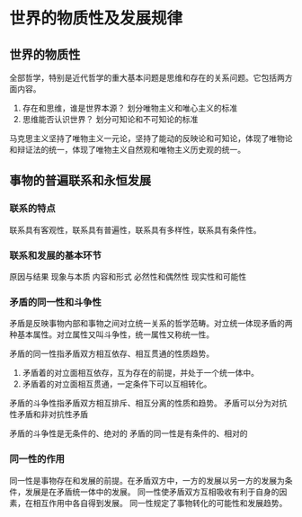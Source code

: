 # 世界的物质性及发展规律
## 世界的物质性
全部哲学，特别是近代哲学的重大基本问题是思维和存在的关系问题。它包括两方面内容。
1. 存在和思维，谁是世界本源？
划分唯物主义和唯心主义的标准
2. 思维能否认识世界？
划分可知论和不可知论的标准

马克思主义坚持了唯物主义一元论，坚持了能动的反映论和可知论，体现了唯物论和辩证法的统一，体现了唯物主义自然观和唯物主义历史观的统一。
## 事物的普遍联系和永恒发展
### 联系的特点
联系具有客观性，联系具有普遍性，联系具有多样性，联系具有条件性。
### 联系和发展的基本环节
原因与结果
现象与本质
内容和形式
必然性和偶然性
现实性和可能性
### 矛盾的同一性和斗争性
矛盾是反映事物内部和事物之间对立统一关系的哲学范畴。对立统一体现矛盾的两种基本属性。对立属性又叫斗争性，统一属性又称统一性。  


矛盾的同一性指矛盾双方相互依存、相互贯通的性质趋势。
1. 矛盾着的对立面相互依存，互为存在的前提，并处于一个统一体中。
2. 矛盾着的对立面相互贯通，一定条件下可以互相转化。

矛盾的斗争性指矛盾双方相互排斥、相互分离的性质和趋势。
矛盾可以分为对抗性矛盾和非对抗性矛盾

矛盾的斗争性是无条件的、绝对的
矛盾的同一性是有条件的、相对的

### 同一性的作用
同一性是事物存在和发展的前提。在矛盾双方中，一方的发展以另一方的发展为条件，发展是在矛盾统一体中的发展。
同一性使矛盾双方互相吸收有利于自身的因素，在相互作用中各自得到发展。
同一性规定了事物转化的可能性和发展趋势。